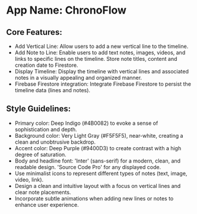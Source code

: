 # **App Name**: ChronoFlow

## Core Features:

- Add Vertical Line: Allow users to add a new vertical line to the timeline.
- Add Note to Line: Enable users to add text notes, images, videos, and links to specific lines on the timeline. Store note titles, content and creation date to Firestore.
- Display Timeline: Display the timeline with vertical lines and associated notes in a visually appealing and organized manner.
- Firebase Firestore integration: Integrate Firebase Firestore to persist the timeline data (lines and notes).

## Style Guidelines:

- Primary color: Deep Indigo (#4B0082) to evoke a sense of sophistication and depth.
- Background color: Very Light Gray (#F5F5F5), near-white, creating a clean and unobtrusive backdrop.
- Accent color: Deep Purple (#9400D3) to create contrast with a high degree of saturation.
- Body and headline font: 'Inter' (sans-serif) for a modern, clean, and readable design. 'Source Code Pro' for any displayed code.
- Use minimalist icons to represent different types of notes (text, image, video, link).
- Design a clean and intuitive layout with a focus on vertical lines and clear note placements.
- Incorporate subtle animations when adding new lines or notes to enhance user experience.